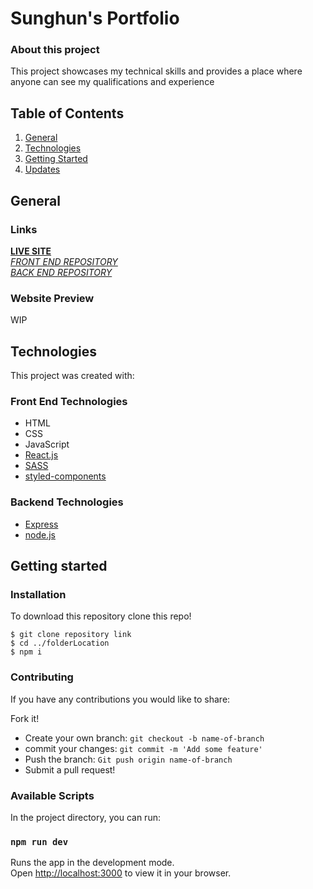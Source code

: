 # Sunghun's Portfolio
### About this project
This project showcases my technical skills and provides a place where anyone can see my qualifications and experience

## Table of Contents
1. [General](#general)
3. [Technologies]()
4. [Getting Started](#getting-started)
5. [Updates](#updates)

## General
### Links
**[LIVE SITE]()** <br>
_[FRONT END REPOSITORY](https://github.com/SunghunP/front-sung-portfolio)_ <br>
_[BACK END REPOSITORY](https://github.com/SunghunP/backend-sung-portfolio)_ 

### Website Preview
WIP

## Technologies
This project was created with:
### Front End Technologies
- HTML
- CSS
- JavaScript
- [React.js](https://reactjs.org/)
- [SASS](https://sass-lang.com/)
- [styled-components](https://styled-components.com/)

### Backend Technologies
- [Express](https://expressjs.com/)
- [node.js](https://nodejs.org/en/)


## Getting started
### Installation
To download this repository clone this repo!

``` 
$ git clone repository link
$ cd ../folderLocation
$ npm i
```

### Contributing
If you have any contributions you would like to share:

Fork it!
- Create your own branch: `git checkout -b name-of-branch`
- commit your changes: `git commit -m 'Add some feature'`
- Push the branch: `Git push origin name-of-branch`
- Submit a pull request!

### Available Scripts
In the project directory, you can run:

### `npm run dev`
Runs the app in the development mode.\
Open [http://localhost:3000](http://localhost:3000) to view it in your browser.